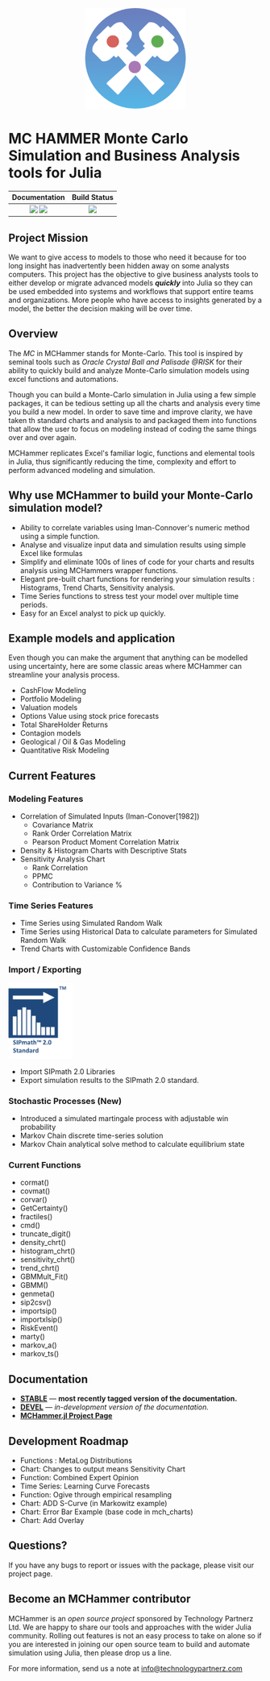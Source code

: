 <p align="center"><img src="logo.png" height="200"></p>

# MC HAMMER Monte Carlo Simulation and Business Analysis tools for Julia

| **Documentation**                                                               | **Build Status**                                                                                |
|:-------------------------------------------------------------------------------:|:-----------------------------------------------------------------------------------------------:|
| [![][docs-stable-img]][docs-stable-url] [![][docs-dev-img]][docs-dev-url] | [![][travis-img]][travis-url] |



## Project Mission

We want to give access to models to those who need it because for too long insight has inadvertently been hidden away on some analysts computers. This project has the objective to give business analysts tools to either develop or migrate advanced models ***quickly*** into Julia so they can be used embedded into systems and workflows that support entire teams and organizations. More people who have access to insights generated by a model, the better the decision making will be over time.

## Overview

The *MC* in MCHammer stands for Monte-Carlo. This tool is inspired by seminal tools such as *Oracle Crystal Ball and Palisade @RISK* for their ability to quickly build and analyze Monte-Carlo simulation models using excel functions and automations.

Though you can build a Monte-Carlo simulation in Julia using a few simple packages, it can be tedious setting up all the charts and analysis every time you build a new model. In order to save time and improve clarity, we have taken th standard charts and analysis to and packaged them into functions that allow the user to focus on modeling instead of coding the same things over and over again.

MCHammer replicates Excel's familiar logic, functions and elemental tools in Julia, thus significantly reducing the time, complexity and effort to perform advanced modeling and simulation.

## Why use MCHammer to build your Monte-Carlo simulation model?
* Ability to correlate variables using Iman-Connover's numeric method using a simple function.
* Analyse and visualize input data and simulation results using simple Excel like formulas
* Simplify and eliminate 100s of lines of code for your charts and results analysis using MCHammers wrapper functions.
* Elegant pre-built chart functions for rendering your simulation results : Histograms, Trend Charts, Sensitivity analysis.
* Time Series functions to stress test your model over multiple time periods.
* Easy for an Excel analyst to pick up quickly.

## Example models and application
Even though you can make the argument that anything can be modelled using uncertainty, here are some classic areas where MCHammer can streamline your analysis process.
* CashFlow Modeling
* Portfolio Modeling
* Valuation models
* Options Value using stock price forecasts
* Total ShareHolder Returns
* Contagion models
* Geological / Oil & Gas Modeling
* Quantitative Risk Modeling

## Current Features

### Modeling Features
*	Correlation of Simulated Inputs (Iman-Conover[1982])
	*	Covariance Matrix
	*	Rank Order Correlation Matrix
	*	Pearson Product Moment Correlation Matrix
*	Density & Histogram Charts with Descriptive Stats
*	Sensitivity Analysis Chart
	*	Rank Correlation
	*	PPMC
	*	Contribution to Variance %

### Time Series Features
*	Time Series using Simulated Random Walk
*	Time Series using Historical Data to calculate parameters for Simulated Random Walk
*	Trend Charts with Customizable Confidence Bands

### Import / Exporting

<p align="left"><img src="siplogo.png" height="150"></p>

* Import SIPmath 2.0 Libraries
* Export simulation results to the SIPmath 2.0 standard.

### Stochastic Processes (New)
* Introduced a simulated martingale process with adjustable win probability
* Markov Chain discrete time-series solution
* Markov Chain analytical solve method to calculate equilibrium state

### Current Functions
* cormat()
* covmat()
* corvar()
* GetCertainty()
* fractiles()
* cmd()
* truncate_digit()
* density_chrt()
* histogram_chrt()
* sensitivity_chrt()
* trend_chrt()
* GBMMult_Fit()
* GBMM()
* genmeta()
* sip2csv()
* importsip()
* importxlsip()
* RiskEvent()
* marty()
* markov_a()
* markov_ts()

## Documentation

- [**STABLE**][docs-stable-url] &mdash; **most recently tagged version of the documentation.**
- [**DEVEL**][docs-dev-url] &mdash; *in-development version of the documentation.*
- [**MCHammer.jl Project Page**][mch_site]

## Development Roadmap
* Functions : MetaLog Distributions
* Chart: Changes to output means Sensitivity Chart
* Function: Combined Expert Opinion
* Time Series: Learning Curve Forecasts
* Function: Ogive through empirical resampling
* Chart: ADD S-Curve (in Markowitz example)
* Chart: Error Bar Example (base code in mch_charts)
* Chart: Add Overlay

## Questions?
If you have any bugs to report or issues with the package, please visit our project page.

## Become an MCHammer contributor
MCHammer is an *open source project* sponsored by Technology Partnerz Ltd. We are happy to share our tools and approaches with the wider Julia community. Rolling out features is not an easy process to take on alone so if you are interested in joining our open source team to build and automate simulation using Julia, then please drop us a line.

For more information, send us a note at info@technologypartnerz.com




[docs-dev-img]: https://img.shields.io/badge/docs-dev-blue.svg
[docs-dev-url]: https://etorkia.github.io/MCHammer.jl/dev/

[docs-stable-img]: https://img.shields.io/badge/docs-stable-blue.svg
[docs-stable-url]: http://www.technologypartnerz.com/mch_docs

[travis-img]: https://travis-ci.com/etorkia/MCHammer.jl.svg?branch=master
[travis-url]: https://travis-ci.com/etorkia/MCHammer.jl

[siplogo]: https://github.com/etorkia/MCHammer.jl/tree/master/docs/src/assets/siplogo.png "SIPMath 2.0 Certified"
[mch_logo]: https://github.com/etorkia/MCHammer.jl/tree/master/docs/src/assets/logo.png "MCHammer : MCS in Julia"


[mch_site]: https://www.crystalballservices.com/MCHammerjl "Official MCHammer.jl Project Page"
